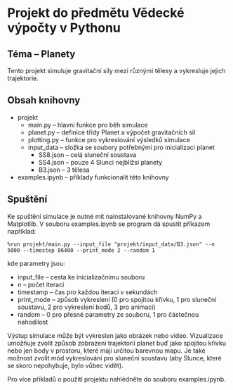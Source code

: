 # Projekt do předmětu Vědecké výpočty v Pythonu
## Téma – Planety

Tento projekt simuluje gravitační síly mezi různými tělesy a vykresluje jejich trajektorie.

## Obsah knihovny

- projekt
  - main.py – hlavní funkce pro běh simulace
  - planet.py – definice třídy Planet a výpočet gravitačních sil
  - plotting.py – funkce pro vykreslování výsledků simulace
  - input_data – složka se soubory potřebnými pro inicializaci planet
    - SS8.json – celá sluneční soustava
    - SS4.json – pouze 4 Slunci nejbližsí planety
    - B3.json – 3 tělesa
- examples.ipynb – příklady funkcionalit této knihovny

## Spuštění
Ke spuštění simulace je nutné mít nainstalované knihovny NumPy a Matplotlib.
V souboru examples.ipynb se program dá spustit příkazem například:
```     
%run projekt/main.py --input_file "projekt/input_data/B3.json" --n 5000 --timestep 86400 --print_mode 2 --random 1
```
kde parametry jsou:
- input_file – cesta ke inicializačnímu souboru
- n – počet iterací
- timestamp – čas pro každou iteraci v sekundách
- print_mode – způsob vykreslení (0 pro spojitou křivku, 1 pro sluneční soustavu, 2 pro vykreslení bodů, 3 pro animaci)
- random – 0 pro přesné parametry ze souboru, 1 pro částečnou nahodilost

Výstup simulace může být vykreslen jako obrázek nebo video.
Vizualizace umožňuje zvolit způsob zobrazení trajektorií planet buď jako spojitou křivku nebo jen body v prostoru, které mají určitou barevnou mapu.
Je také možnost zvolit mód vykreslování pro sluneční soustavu (aby Slunce, které se skoro nepohybuje, bylo vůbec vidět).

Pro více příkladů o použití projektu nahlédněte do souboru examples.ipynb.
